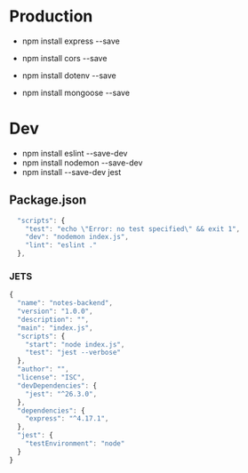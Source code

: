 # Production
- npm install express --save
- npm install cors --save
- npm install dotenv --save

- npm install mongoose --save


# Dev
- npm install eslint --save-dev
- npm install nodemon --save-dev
- npm install --save-dev jest



## Package.json 
```js
  "scripts": {
    "test": "echo \"Error: no test specified\" && exit 1",
    "dev": "nodemon index.js",
    "lint": "eslint ."
  },
```


### JETS
```js
{
  "name": "notes-backend",
  "version": "1.0.0",
  "description": "",
  "main": "index.js",
  "scripts": {
    "start": "node index.js",
    "test": "jest --verbose"
  },
  "author": "",
  "license": "ISC",
  "devDependencies": {
    "jest": "^26.3.0",
  },
  "dependencies": {
    "express": "^4.17.1",
  },
  "jest": {
    "testEnvironment": "node"
  }
}
```
